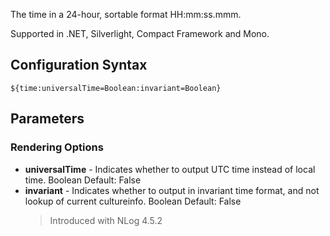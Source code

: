 The time in a 24-hour, sortable format HH:mm:ss.mmm. 

Supported in .NET, Silverlight, Compact Framework and Mono.

## Configuration Syntax
```
${time:universalTime=Boolean:invariant=Boolean}
```

## Parameters
### Rendering Options
* **universalTime** - Indicates whether to output UTC time instead of local time. Boolean Default: False
* **invariant** - Indicates whether to output in invariant time format, and not lookup of current cultureinfo. Boolean Default: False
  > Introduced with NLog 4.5.2